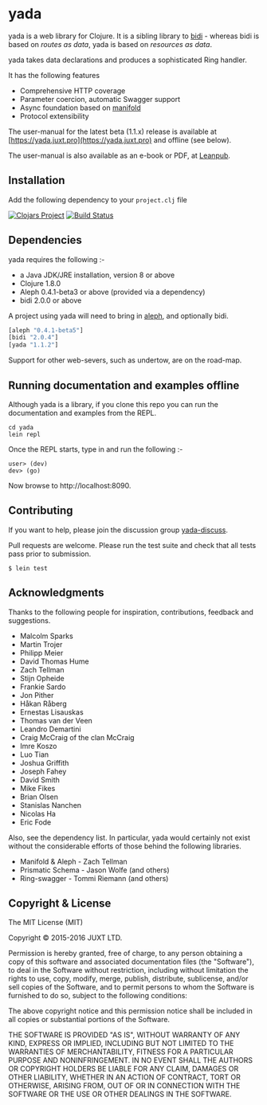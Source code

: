 # yada

yada is a web library for Clojure. It is a sibling library to [bidi](http://github.com/juxt/bidi) - whereas bidi is based on _routes as data_, yada is based on _resources as data_.

yada takes data declarations and produces a sophisticated Ring
handler.

It has the following features

* Comprehensive HTTP coverage
* Parameter coercion, automatic Swagger support
* Async foundation based on [manifold](https://github.com/ztellman/manifold)
* Protocol extensibility

The user-manual for the latest beta (1.1.x) release is available at
[https://yada.juxt.pro](https://yada.juxt.pro) and offline (see below).

The user-manual is also available as an e-book or PDF, at
[Leanpub](https://leanpub.com/yada).

## Installation

Add the following dependency to your
`project.clj` file

[![Clojars Project](http://clojars.org/yada/latest-version.svg)](http://clojars.org/yada)
[![Build Status](https://travis-ci.org/juxt/yada.png)](https://travis-ci.org/juxt/yada)

## Dependencies

yada requires the following :-

- a Java JDK/JRE installation, version 8 or above
- Clojure 1.8.0
- Aleph 0.4.1-beta3 or above (provided via a dependency)
- bidi 2.0.0 or above

A project using yada will need to bring in [aleph](https://github.com/ztellman/aleph), and optionally bidi.

``` clojure
[aleph "0.4.1-beta5"]
[bidi "2.0.4"]
[yada "1.1.2"]
```

Support for other web-severs, such as undertow, are on the road-map.

## Running documentation and examples offline

Although yada is a library, if you clone this repo you can run the documentation and examples from the REPL.

```
cd yada
lein repl
```

Once the REPL starts, type in and run the following :-

```
user> (dev)
dev> (go)
```

Now browse to http://localhost:8090.

## Contributing

If you want to help, please join the discussion group [yada-discuss](https://groups.google.com/forum/#!forum/yada-discuss).

Pull requests are welcome. Please run the test suite and check that all
tests pass prior to submission.

```
$ lein test
```

## Acknowledgments

Thanks to the following people for inspiration, contributions,
feedback and suggestions.

* Malcolm Sparks
* Martin Trojer
* Philipp Meier
* David Thomas Hume
* Zach Tellman
* Stijn Opheide
* Frankie Sardo
* Jon Pither
* Håkan Råberg
* Ernestas Lisauskas
* Thomas van der Veen
* Leandro Demartini
* Craig McCraig of the clan McCraig
* Imre Koszo
* Luo Tian
* Joshua Griffith
* Joseph Fahey
* David Smith
* Mike Fikes
* Brian Olsen
* Stanislas Nanchen
* Nicolas Ha
* Eric Fode

Also, see the dependency list. In particular, yada would certainly not
exist without the considerable efforts of those behind the following
libraries.

* Manifold & Aleph - Zach Tellman
* Prismatic Schema - Jason Wolfe (and others)
* Ring-swagger - Tommi Riemann (and others)

## Copyright & License

The MIT License (MIT)

Copyright © 2015-2016 JUXT LTD.

Permission is hereby granted, free of charge, to any person obtaining a copy of this software and associated documentation files (the "Software"), to deal in the Software without restriction, including without limitation the rights to use, copy, modify, merge, publish, distribute, sublicense, and/or sell copies of the Software, and to permit persons to whom the Software is furnished to do so, subject to the following conditions:

The above copyright notice and this permission notice shall be included in all copies or substantial portions of the Software.

THE SOFTWARE IS PROVIDED "AS IS", WITHOUT WARRANTY OF ANY KIND, EXPRESS OR IMPLIED, INCLUDING BUT NOT LIMITED TO THE WARRANTIES OF MERCHANTABILITY, FITNESS FOR A PARTICULAR PURPOSE AND NONINFRINGEMENT. IN NO EVENT SHALL THE AUTHORS OR COPYRIGHT HOLDERS BE LIABLE FOR ANY CLAIM, DAMAGES OR OTHER LIABILITY, WHETHER IN AN ACTION OF CONTRACT, TORT OR OTHERWISE, ARISING FROM, OUT OF OR IN CONNECTION WITH THE SOFTWARE OR THE USE OR OTHER DEALINGS IN THE SOFTWARE.
